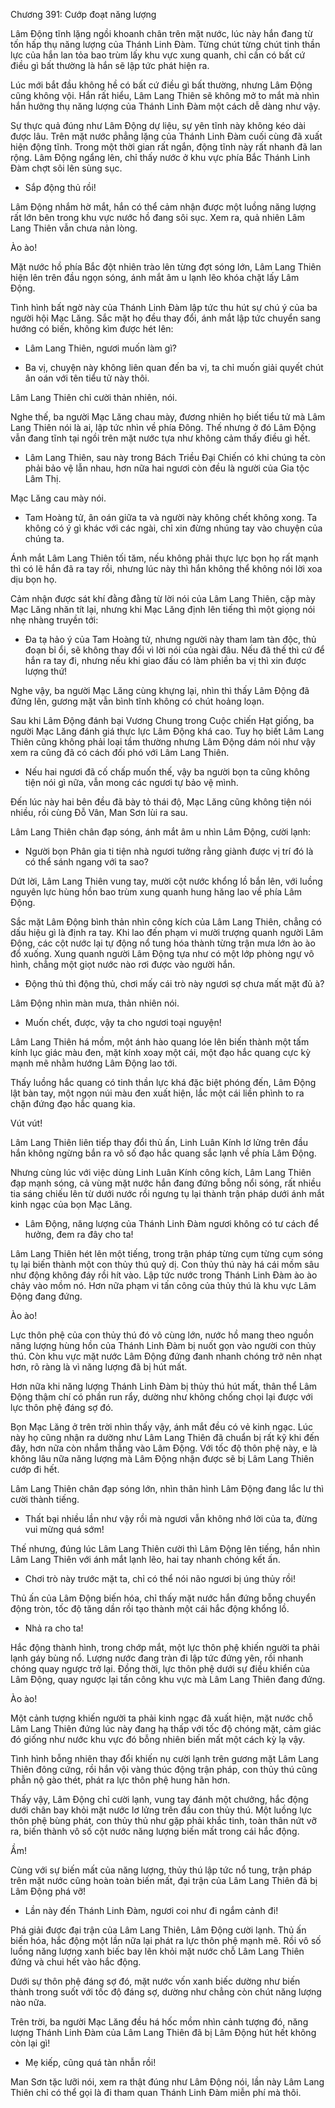 




Chương 391: Cướp đoạt năng lượng


Lâm Động tĩnh lặng ngồi khoanh chân trên mặt nước, lúc này hắn đang từ tốn hấp thụ năng lượng của Thánh Linh Đàm. Từng chút từng chút tinh thần lực của hắn lan tỏa bao trùm lấy khu vực xung quanh, chỉ cần có bất cứ điều gì bất thường là hắn sẽ lập tức phát hiện ra.

Lúc mới bắt đầu không hề có bất cứ điều gì bất thường, nhưng Lâm Động cũng không vội. Hắn rất hiểu, Lâm Lang Thiên sẽ không mở to mắt mà nhìn hắn hưởng thụ năng lượng của Thánh Linh Đàm một cách dễ dàng như vậy.

Sự thực quả đúng như Lâm Động dự liệu, sự yên tĩnh này không kéo dài được lâu. Trên mặt nước phẳng lặng của Thánh Linh Đàm cuối cùng đã xuất hiện động tĩnh. Trong một thời gian rất ngắn, động tĩnh này rất nhanh đã lan rộng. Lâm Động ngẩng lên, chỉ thấy nước ở khu vực phía Bắc Thánh Linh Đàm chợt sôi lên sùng sục.

- Sắp động thủ rồi!

Lâm Động nhắm hờ mắt, hắn có thể cảm nhận được một luồng năng lượng rất lớn bên trong khu vực nước hồ đang sôi sục. Xem ra, quả nhiên Lâm Lang Thiên vẫn chưa nản lòng.

Ào ào!

Mặt nước hồ phía Bắc đột nhiên trào lên từng đợt sóng lớn, Lâm Lang Thiên hiện lên trên đầu ngọn sóng, ánh mắt âm u lạnh lẽo khóa chặt lấy Lâm Động.

Tình hình bất ngờ này của Thánh Linh Đàm lập tức thu hút sự chú ý của ba người hội Mạc Lăng. Sắc mặt họ đều thay đổi, ánh mắt lập tức chuyển sang hướng có biến, không kìm được hét lên:

- Lâm Lang Thiên, ngươi muốn làm gì?

- Ba vị, chuyện này không liên quan đến ba vị, ta chỉ muốn giải quyết chút ân oán với tên tiểu tử này thôi.

Lâm Lang Thiên chỉ cười thản nhiên, nói.

Nghe thế, ba người Mạc Lăng chau mày, đương nhiên họ biết tiểu tử mà Lâm Lang Thiên nói là ai, lập tức nhìn về phía Đông. Thế nhưng ở đó Lâm Động vẫn đang tĩnh tại ngồi trên mặt nước tựa như không cảm thấy điều gì hết.

- Lâm Lang Thiên, sau này trong Bách Triều Đại Chiến có khi chúng ta còn phải bảo vệ lẫn nhau, hơn nữa hai ngươi còn đều là người của Gia tộc Lâm Thị.

Mạc Lăng cau mày nói.

- Tam Hoàng tử, ân oán giữa ta và người này không chết không xong. Ta không có ý gì khác với các ngài, chỉ xin đừng nhúng tay vào chuyện của chúng ta.

Ánh mắt Lâm Lang Thiên tối tăm, nếu không phải thực lực bọn họ rất mạnh thì có lẽ hắn đã ra tay rồi, nhưng lúc này thì hắn không thể không nói lời xoa dịu bọn họ.

Cảm nhận được sát khí đằng đằng từ lời nói của Lâm Lang Thiên, cặp mày Mạc Lăng nhăn tít lại, nhưng khi Mạc Lăng định lên tiếng thì một giọng nói nhẹ nhàng truyền tới:

- Đa tạ hảo ý của Tam Hoàng tử, nhưng người này tham lam tàn độc, thủ đoạn bỉ ổi, sẽ không thay đổi vì lời nói của ngài đâu. Nếu đã thế thì cứ để hắn ra tay đi, nhưng nếu khi giao đấu có làm phiền ba vị thì xin được lượng thứ!

Nghe vậy, ba người Mạc Lăng cùng khựng lại, nhìn thì thấy Lâm Động đã đứng lên, gương mặt vẫn bình tĩnh không có chút hoảng loạn.

Sau khi Lâm Động đánh bại Vương Chung trong Cuộc chiến Hạt giống, ba người Mạc Lăng đánh giá thực lực Lâm Động khá cao. Tuy họ biết Lâm Lang Thiên cũng không phải loại tầm thường nhưng Lâm Động dám nói như vậy xem ra cũng đã có cách đối phó với Lâm Lang Thiên.

- Nếu hai ngươi đã cố chấp muốn thế, vậy ba người bọn ta cũng không tiện nói gì nữa, vẫn mong các ngươi tự bảo vệ mình.

Đến lúc này hai bên đều đã bày tỏ thái độ, Mạc Lăng cũng không tiện nói nhiều, rồi cùng Đỗ Vân, Man Sơn lùi ra sau.

Lâm Lang Thiên chân đạp sóng, ánh mắt âm u nhìn Lâm Động, cười lạnh:

- Người bọn Phân gia ti tiện nhà ngươi tưởng rằng giành được vị trí đó là có thể sánh ngang với ta sao?

Dứt lời, Lâm Lang Thiên vung tay, mười cột nước khổng lồ bắn lên, với luồng nguyên lực hùng hồn bao trùm xung quanh hung hăng lao về phía Lâm Động.

Sắc mặt Lâm Động bình thản nhìn công kích của Lâm Lang Thiên, chẳng có dấu hiệu gì là định ra tay. Khi lao đến phạm vi mười trượng quanh người Lâm Động, các cột nước lại tự động nổ tung hóa thành từng trận mưa lớn ào ào đổ xuống. Xung quanh người Lâm Động tựa như có một lớp phòng ngự vô hình, chẳng một giọt nước nào rơi được vào người hắn.

- Động thủ thì động thủ, chơi mấy cái trò này ngươi sợ chưa mất mặt đủ à?

Lâm Động nhìn màn mưa, thản nhiên nói.

- Muốn chết, được, vậy ta cho ngươi toại nguyện!

Lâm Lang Thiên há mồm, một ánh hào quang lóe lên biến thành một tấm kính lục giác màu đen, mặt kính xoay một cái, một đạo hắc quang cực kỳ mạnh mẽ nhằm hướng Lâm Động lao tới.

Thấy luồng hắc quang có tinh thần lực khá đặc biệt phóng đến, Lâm Động lật bàn tay, một ngọn núi màu đen xuất hiện, lắc một cái liền phình to ra chặn đứng đạo hắc quang kia.

Vút vút!

Lâm Lang Thiên liên tiếp thay đổi thủ ấn, Linh Luân Kính lơ lửng trên đầu hắn không ngừng bắn ra vô số đạo hắc quang sắc lạnh về phía Lâm Động.

Nhưng cùng lúc với việc dùng Linh Luân Kính công kích, Lâm Lang Thiên đạp mạnh sóng, cả vùng mặt nước hắn đang đứng bỗng nổi sóng, rất nhiều tia sáng chiếu lên từ dưới nước rồi ngưng tụ lại thành trận pháp dưới ánh mắt kinh ngạc của bọn Mạc Lăng.

- Lâm Động, năng lượng của Thánh Linh Đàm ngươi không có tư cách để hưởng, đem ra đây cho ta!

Lâm Lang Thiên hét lên một tiếng, trong trận pháp từng cụm từng cụm sóng tụ lại biến thành một con thủy thú quỷ dị. Con thủy thú này há cái mồm sâu như động không đáy rồi hít vào. Lập tức nước trong Thánh Linh Đàm ào ào chảy vào mồm nó. Hơn nữa phạm vi tấn công của thủy thú là khu vực Lâm Động đang đứng.

Ào ào!

Lực thôn phệ của con thủy thú đó vô cùng lớn, nước hồ mang theo nguồn năng lượng hùng hồn của Thánh Linh Đàm bị nuốt gọn vào người con thủy thú. Còn khu vực mặt nước Lâm Động đứng đanh nhanh chóng trở nên nhạt hơn, rõ ràng là vì năng lượng đã bị hút mất.

Hơn nữa khi năng lượng Thánh Linh Đàm bị thủy thú hút mất, thân thể Lâm Động thậm chí có phần run rẩy, dường như không chống chọi lại được với lực thôn phệ đáng sợ đó.

Bọn Mạc Lăng ở trên trời nhìn thấy vậy, ánh mắt đều có vẻ kinh ngạc. Lúc này họ cũng nhận ra dường như Lâm Lang Thiên đã chuẩn bị rất kỹ khi đến đây, hơn nữa còn nhắm thẳng vào Lâm Động. Với tốc độ thôn phệ này, e là không lâu nữa năng lượng mà Lâm Động nhận được sẽ bị Lâm Lang Thiên cướp đi hết.

Lâm Lang Thiên chân đạp sóng lớn, nhìn thân hình Lâm Động đang lắc lư thì cười thành tiếng.

- Thất bại nhiều lần như vậy rồi mà ngươi vẫn không nhớ lời của ta, đừng vui mừng quá sớm!

Thế nhưng, đúng lúc Lâm Lang Thiên cười thì Lâm Động lên tiếng, hắn nhìn Lâm Lang Thiên với ánh mắt lạnh lẽo, hai tay nhanh chóng kết ấn.

- Chơi trò này trước mặt ta, chỉ có thể nói não ngươi bị úng thủy rồi!

Thủ ấn của Lâm Động biến hóa, chỉ thấy mặt nước hắn đứng bỗng chuyển động tròn, tốc độ tăng dần rồi tạo thành một cái hắc động khổng lồ.

- Nhả ra cho ta!

Hắc động thành hình, trong chớp mắt, một lực thôn phệ khiến người ta phải lạnh gáy bùng nổ. Lượng nước đang tràn đi lập tức đứng yên, rồi nhanh chóng quay ngược trở lại. Đồng thời, lực thôn phệ dưới sự điều khiển của Lâm Động, quay ngược lại tấn công khu vực mà Lâm Lang Thiên đang đứng.

Ào ào!

Một cảnh tượng khiến người ta phải kinh ngạc đã xuất hiện, mặt nước chỗ Lâm Lang Thiên đứng lúc này đang hạ thấp với tốc độ chóng mặt, cảm giác đó giống như nước khu vực đó bỗng nhiên biến mất một cách kỳ lạ vậy.

Tình hình bỗng nhiên thay đổi khiến nụ cười lạnh trên gương mặt Lâm Lang Thiên đông cứng, rồi hắn vội vàng thúc động trận pháp, con thủy thú cũng phẫn nộ gào thét, phát ra lực thôn phệ hung hãn hơn.

Thấy vậy, Lâm Động chỉ cười lạnh, vung tay đánh một chưởng, hắc động dưới chân bay khỏi mặt nước lơ lửng trên đầu con thủy thú. Một luồng lực thôn phệ bùng phát, con thủy thủ như gặp phải khắc tinh, toàn thân nứt vỡ ra, biến thành vô số cột nước năng lượng biến mất trong cái hắc động.

Ầm!

Cùng với sự biến mất của năng lượng, thủy thú lập tức nổ tung, trận pháp trên mặt nước cũng hoàn toàn biến mất, đại trận của Lâm Lang Thiên đã bị Lâm Động phá vỡ!

- Lần này đến Thánh Linh Đàm, ngươi coi như đi ngắm cảnh đi!

Phá giải được đại trận của Lâm Lang Thiên, Lâm Động cười lạnh. Thủ ấn biến hóa, hắc động một lần nữa lại phát ra lực thôn phệ mạnh mẽ. Rồi vô số luồng năng lượng xanh biếc bay lên khỏi mặt nước chỗ Lâm Lang Thiên đứng và chui hết vào hắc động.

Dưới sự thôn phệ đáng sợ đó, mặt nước vốn xanh biếc dường như biến thành trong suốt với tốc độ đáng sợ, dường như chẳng còn chút năng lượng nào nữa.

Trên trời, ba người Mạc Lăng đều há hốc mồm nhìn cảnh tượng đó, năng lượng Thánh Linh Đàm của Lâm Lang Thiên đã bị Lâm Động hút hết không còn lại gì!

- Mẹ kiếp, cũng quá tàn nhẫn rồi!

Man Sơn tặc lưỡi nói, xem ra thật đúng như Lâm Động nói, lần này Lâm Lang Thiên chỉ có thể gọi là đi tham quan Thánh Linh Đàm miễn phí mà thôi.




